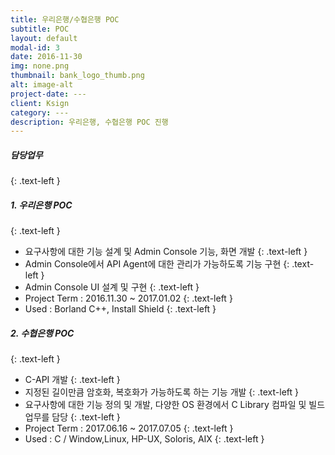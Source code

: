 ```yaml
---
title: 우리은행/수협은행 POC
subtitle: POC
layout: default
modal-id: 3
date: 2016-11-30
img: none.png
thumbnail: bank_logo_thumb.png
alt: image-alt
project-date: ---
client: Ksign
category: ---
description: 우리은행, 수협은행 POC 진행
---
```

##### 담당업무
{: .text-left }
##### 1. 우리은행 POC 
{: .text-left }
* 요구사항에 대한 기능 설계 및 Admin Console 기능, 화면 개발
{: .text-left }
* Admin Console에서 API Agent에 대한 관리가 가능하도록 기능 구현
{: .text-left }
* Admin Console UI 설계 및 구현
{: .text-left }
* Project Term : 2016.11.30 ~ 2017.01.02
{: .text-left }
* Used : Borland C++, Install Shield
{: .text-left }
##### 2. 수협은행 POC 
{: .text-left }
* C-API 개발 
{: .text-left }
* 지정된 길이만큼 암호화, 복호화가 가능하도록 하는 기능 개발
{: .text-left }
* 요구사항에 대한 기능 정의 및 개발, 다양한 OS 환경에서 C Library 컴파일 및 빌드 업무를 담당
{: .text-left }
* Project Term : 2017.06.16 ~ 2017.07.05
{: .text-left }
* Used : C / Window,Linux, HP-UX, Soloris, AIX
{: .text-left }